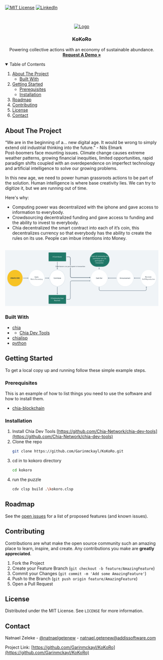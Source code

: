 [![MIT License][license-shield]][license-url]
[![LinkedIn][linkedin-shield]][linkedin-url]

<!-- PROJECT LOGO -->
<br />
<p align="center">
  <a href="https://kokoro.vercel.app/">
    <img src="https://localchia.vercel.app/img/logo.gif" alt="Logo" width="" height="300">
  </a>

  <h3 align="center">KoKoRo</h3>

  <p align="center">
Powering collective actions with an economy of sustainable abundance‏‏‎.
    <br />
    <a href="https://natnaelgetenew.typeform.com/to/XHqX91C7"><strong>Request A Demo »</strong></a>
    <br />
  </p>
</p>

<!-- TABLE OF CONTENTS -->
<details open="open">
  <summary>Table of Contents</summary>
  <ol>
    <li>
      <a href="#about-the-project">About The Project</a>
      <ul>
        <li><a href="#built-with">Built With</a></li>
      </ul>
    </li>
    <li>
      <a href="#getting-started">Getting Started</a>
      <ul>
        <li><a href="#prerequisites">Prerequisites</a></li>
        <li><a href="#installation">Installation</a></li>
      </ul>
    </li>
    <li><a href="#roadmap">Roadmap</a></li>
    <li><a href="#contributing">Contributing</a></li>
    <li><a href="#license">License</a></li>
    <li><a href="#contact">Contact</a></li>
  </ol>

</details>

<!-- ABOUT THE PROJECT -->

## About The Project

“We are in the beginning of a… new digital age. It would be wrong to simply extend old industrial thinking into the future.” - Nils Elmark  
Post-boomers face mounting issues. Climate change causes extreme weather patterns, growing financial inequities, limited opportunities, rapid paradigm shifts coupled with an overdependence on imperfect technology and artificial intelligence to solve our growing problems.

In this new age, we need to power human grassroots actions to be part of the solution. Human intelligence is where base creativity lies. We can try to digitize it, but we are running out of time.

Here's why:

- Computing power was decentralized with the iphone and gave access to information to everybody.
- Crowdsourcing decentralized funding and gave access to funding and the ability to invest to everybody.
- Chia decentralized the smart contract into each of it’s coin, this decentralizes currency so that everybody has the ability to create the rules on its use. People can imbue intentions into Money.
  <br />
  <br />

<img src="assets/localchia-code.png" alt="Project">

### Built With

- [chia](https://www.chia.net/download/)
- - [Chia Dev Tools](https://github.com/Chia-Network/chia-dev-tools)
- [chialisp](https://chialisp.com/)
- [python](https://www.python.org/)

<!-- GETTING STARTED -->

## Getting Started

To get a local copy up and running follow these simple example steps.

### Prerequisites

This is an example of how to list things you need to use the software and how to install them.

- [chia-blockchain](https://github.com/Chia-Network/chia-blockchain/wiki/INSTALL)

### Installation

1. Install Chia Dev Tools [https://github.com/Chia-Network/chia-dev-tools](https://github.com/Chia-Network/chia-dev-tools)
2. Clone the repo
   ```sh
   git clone https://github.com/Garinmckayl/KoKoRo.git
   ```
3. cd in to kokoro directory
   ```sh
   cd kokoro
   ```
4. run the puzzle
   ```sh
   cdv clsp build .\kokoro.clsp
   ```

<!-- ROADMAP -->

## Roadmap

See the [open issues](https://github.com/Garinmckayl/KoKoRo/issues) for a list of proposed features (and known issues).

<!-- CONTRIBUTING -->

## Contributing

Contributions are what make the open source community such an amazing place to learn, inspire, and create. Any contributions you make are **greatly appreciated**.

1. Fork the Project
2. Create your Feature Branch (`git checkout -b feature/AmazingFeature`)
3. Commit your Changes (`git commit -m 'Add some AmazingFeature'`)
4. Push to the Branch (`git push origin feature/AmazingFeature`)
5. Open a Pull Request

<!-- LICENSE -->

## License

Distributed under the MIT License. See `LICENSE` for more information.

<!-- CONTACT -->

## Contact

Natnael Zeleke - [@natnaelgetenew](https://twitter.com/natnaelgetenew) - natnael.getenew@addissoftware.com

Project Link: [https://github.com/Garinmckayl/KoKoRo](https://github.com/Garinmckayl/KoKoRo)

<!-- MARKDOWN LINKS & IMAGES -->
<!-- https://www.markdownguide.org/basic-syntax/#reference-style-links -->

[license-shield]: https://img.shields.io/github/license/othneildrew/Best-README-Template.svg?style=for-the-badge
[license-url]: https://github.com/Garinmckayl/KoKoRo/blob/master/LICENSE.txt
[linkedin-shield]: https://img.shields.io/badge/-LinkedIn-black.svg?style=for-the-badge&logo=linkedin&colorB=555
[linkedin-url]: https://www.linkedin.com/in/natnaelgetenew/
[product-screenshot]: images/screenshot.png
